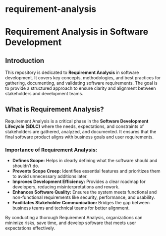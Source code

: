 # requirement-analysis
# Requirement Analysis in Software Development
## Introduction
This repository is dedicated to **Requirement Analysis** in software development. It covers key concepts, methodologies, and best practices for gathering, documenting, and validating software requirements. The goal is to provide a structured approach to ensure clarity and alignment between stakeholders and development teams.

## What is Requirement Analysis?

Requirement Analysis is a critical phase in the **Software Development Lifecycle (SDLC)** where the needs, expectations, and constraints of stakeholders are gathered, analyzed, and documented. It ensures that the final software product aligns with business goals and user requirements.

### Importance of Requirement Analysis:
- **Defines Scope:** Helps in clearly defining what the software should and shouldn’t do.
- **Prevents Scope Creep:** Identifies essential features and prioritizes them to avoid unnecessary additions later.
- **Improves Development Efficiency:** Provides a clear roadmap for developers, reducing misinterpretations and rework.
- **Enhances Software Quality:** Ensures the system meets functional and non-functional requirements like security, performance, and usability.
- **Facilitates Stakeholder Communication:** Bridges the gap between business teams and technical teams for better alignment.

By conducting a thorough Requirement Analysis, organizations can minimize risks, save time, and develop software that meets user expectations effectively.
